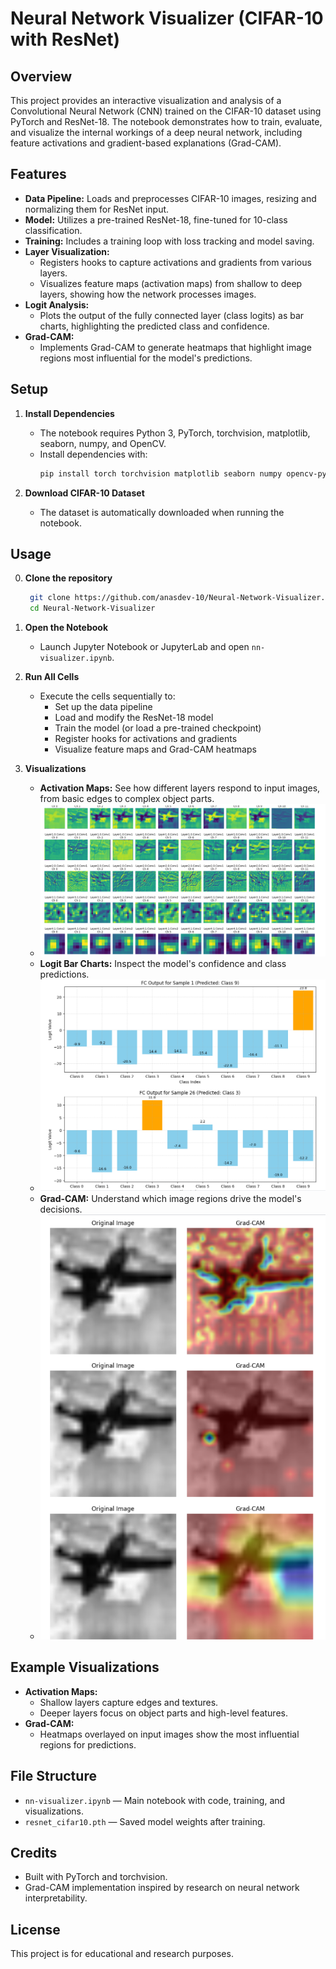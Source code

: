 # Neural Network Visualizer (CIFAR-10 with ResNet)

## Overview

This project provides an interactive visualization and analysis of a Convolutional Neural Network (CNN) trained on the CIFAR-10 dataset using PyTorch and ResNet-18. The notebook demonstrates how to train, evaluate, and visualize the internal workings of a deep neural network, including feature activations and gradient-based explanations (Grad-CAM).

## Features
- **Data Pipeline:** Loads and preprocesses CIFAR-10 images, resizing and normalizing them for ResNet input.
- **Model:** Utilizes a pre-trained ResNet-18, fine-tuned for 10-class classification.
- **Training:** Includes a training loop with loss tracking and model saving.
- **Layer Visualization:**
  - Registers hooks to capture activations and gradients from various layers.
  - Visualizes feature maps (activation maps) from shallow to deep layers, showing how the network processes images.
- **Logit Analysis:**
  - Plots the output of the fully connected layer (class logits) as bar charts, highlighting the predicted class and confidence.
- **Grad-CAM:**
  - Implements Grad-CAM to generate heatmaps that highlight image regions most influential for the model's predictions.

## Setup

1. **Install Dependencies**
   - The notebook requires Python 3, PyTorch, torchvision, matplotlib, seaborn, numpy, and OpenCV.
   - Install dependencies with:
     ```bash
     pip install torch torchvision matplotlib seaborn numpy opencv-python
     ```

2. **Download CIFAR-10 Dataset**
   - The dataset is automatically downloaded when running the notebook.

## Usage
0. **Clone the repository**
    ```bash
     git clone https://github.com/anasdev-10/Neural-Network-Visualizer.git
     cd Neural-Network-Visualizer
     ```
2. **Open the Notebook**
   - Launch Jupyter Notebook or JupyterLab and open `nn-visualizer.ipynb`.

3. **Run All Cells**
   - Execute the cells sequentially to:
     - Set up the data pipeline
     - Load and modify the ResNet-18 model
     - Train the model (or load a pre-trained checkpoint)
     - Register hooks for activations and gradients
     - Visualize feature maps and Grad-CAM heatmaps

4. **Visualizations**
   - **Activation Maps:** See how different layers respond to input images, from basic edges to complex object parts.
   - ![Activations Maps](images/activations.png)
   - **Logit Bar Charts:** Inspect the model's confidence and class predictions.
   - ![Bar Charts](images/fc.png)
   - **Grad-CAM:** Understand which image regions drive the model's decisions.
   - ![Grad Cam](images/gradcam.png)

## Example Visualizations
- **Activation Maps:**
  - Shallow layers capture edges and textures.
  - Deeper layers focus on object parts and high-level features.
- **Grad-CAM:**
  - Heatmaps overlayed on input images show the most influential regions for predictions.

## File Structure
- `nn-visualizer.ipynb` — Main notebook with code, training, and visualizations.
- `resnet_cifar10.pth` — Saved model weights after training.

## Credits
- Built with PyTorch and torchvision.
- Grad-CAM implementation inspired by research on neural network interpretability.

## License
This project is for educational and research purposes.
